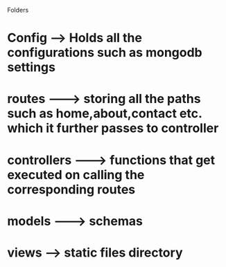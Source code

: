 Folders
# Config  --> Holds all the configurations such as mongodb settings

# routes ---> storing all the paths such as home,about,contact etc. which it further passes to controller

# controllers ---> functions that get executed on calling the corresponding routes

# models ---> schemas

# views --> static files directory

